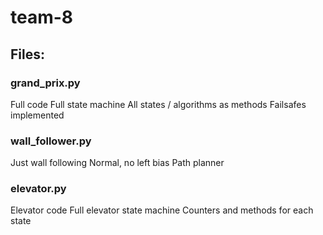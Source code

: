 # team-8

## Files:
### grand_prix.py
Full code
  Full state machine
  All states / algorithms as methods
  Failsafes implemented

### wall_follower.py
Just wall following
  Normal, no left bias
  Path planner

### elevator.py
Elevator code
  Full elevator state machine
  Counters and methods for each state
